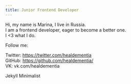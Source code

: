 ```yaml
---
title: Junior Frontend Developer
---
```


Hi, my name is Marina, I live in Russia.<br>
I am a frontend developer, eager to become a better one.<br>
I <3 what I do.<br>

<p>Follow me:</p>

Twitter: https://twitter.com/healdementia<br>
GitHub: https://github.com/healdementia/<br>
VK: vk.com/healdementia<br>

<p>Jekyll Minimalist</p>
